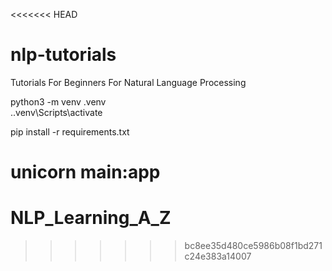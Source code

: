 <<<<<<< HEAD
# nlp-tutorials
Tutorials For Beginners For Natural Language Processing


python3 -m venv .venv   
.\.venv\Scripts\activate

pip install -r requirements.txt

unicorn main:app 
=======
# NLP_Learning_A_Z
>>>>>>> bc8ee35d480ce5986b08f1bd271c24e383a14007
